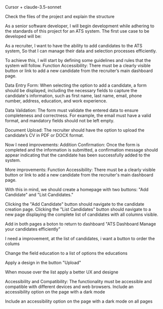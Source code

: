 Cursor + claude-3.5-sonnet

Check the files of the project and explain the structure

As a senior software developer, I will begin development while adhering to the standards of this project for an ATS system. The first use case to be developed will be:

As a recruiter,
I want to have the ability to add candidates to the ATS system,
So that I can manage their data and selection processes efficiently.

To achieve this, I will start by defining some guidelines and rules that the system will follow. Function Accessibility: There must be a clearly visible button or link to add a new candidate from the recruiter’s main dashboard page.

Data Entry Form: When selecting the option to add a candidate, a form should be displayed, including the necessary fields to capture the candidate's information, such as first name, last name, email, phone number, address, education, and work experience.

Data Validation: The form must validate the entered data to ensure completeness and correctness. For example, the email must have a valid format, and mandatory fields should not be left empty.

Document Upload: The recruiter should have the option to upload the candidate’s CV in PDF or DOCX format.

Now I need improvements: Addition Confirmation: Once the form is completed and the information is submitted, a confirmation message should appear indicating that the candidate has been successfully added to the system.

More improvements: Function Accessibility: There must be a clearly visible button or link to add a new candidate from the recruiter's main dashboard page.

With this in mind, we should create a homepage with two buttons: "Add Candidate" and "List Candidates."

Clicking the "Add Candidate" button should navigate to the candidate creation page.
Clicking the "List Candidates" button should navigate to a new page displaying the complete list of candidates with all columns visible.

Add in both pages a boton to return to dashboard "ATS Dashboard Manage your candidates efficiently"

I need a improvement, at the list of candidates, i want a button to order the colums

Change the field education to a list of options the educations

Apply a design in the button "Upload"

When mouse over the list apply a better UX and designe

Accessibility and Compatibility: The functionality must be accessible and compatible with different devices and web browsers. Include an accessibility option on the page with a dark mode 

 Include an accessibility option on the page with a dark mode on all pages